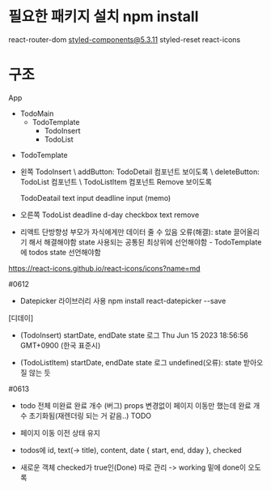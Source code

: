# 필요한 패키지 설치 npm install
react-router-dom styled-components@5.3.11 styled-reset react-icons

# 구조
App
- TodoMain
  - TodoTemplate
    - TodoInsert
    - TodoList

* TodoTemplate
- 왼쪽
  TodoInsert
  \ addButton: TodoDetail 컴포넌트 보이도록
  \ deleteButton: TodoList 컴포넌트 \ TodoListItem 컴포넌트 Remove 보이도록

  TodoDeatail
  text input
  deadline input
  (memo)

- 오른쪽
  TodoList
    deadline
    d-day
    checkbox
    text
    remove


* 리액트 단방향성 부모가 자식에게만 데이터 줄 수 있음
오류(해결): state 끌어올리기 해서 해결해야함 state 사용되는 공통된 최상위에 선언해야함 - TodoTemplate에 todos state 선언해야함


https://react-icons.github.io/react-icons/icons?name=md

#0612
* Datepicker 라이브러리 사용
npm install react-datepicker --save

[디데이]
- (TodoInsert) startDate, endDate state 로그
Thu Jun 15 2023 18:56:56 GMT+0900 (한국 표준시)

- (TodoListItem) startDate, endDate state 로그
 undefined(오류): state 받아오질 않는 듯

#0613
* todo 전체 미완료 완료 개수
(버그) props 변경없이 페이지 이동만 했는데 완료 개수 초기화됨(재렌더링 되는 거 같음..)
TODO

* 페이지 이동 이전 상태 유지
* todos에 id, text(-> title), content, date { start, end, dday }, checked
* 새로운 객체 checked가 true인(Done) 따로 관리 -> working 밑에 done이 오도록